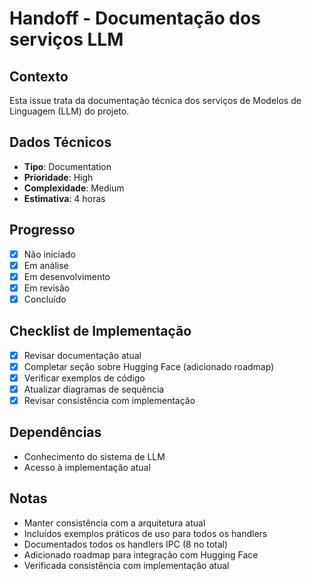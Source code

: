 # Handoff - Documentação dos serviços LLM

## Contexto

Esta issue trata da documentação técnica dos serviços de Modelos de Linguagem (LLM) do projeto.

## Dados Técnicos

- **Tipo**: Documentation
- **Prioridade**: High
- **Complexidade**: Medium
- **Estimativa**: 4 horas

## Progresso

- [x] Não iniciado
- [x] Em análise
- [x] Em desenvolvimento
- [x] Em revisão
- [x] Concluído

## Checklist de Implementação

- [x] Revisar documentação atual
- [x] Completar seção sobre Hugging Face (adicionado roadmap)
- [x] Verificar exemplos de código
- [x] Atualizar diagramas de sequência
- [x] Revisar consistência com implementação

## Dependências

- Conhecimento do sistema de LLM
- Acesso à implementação atual

## Notas

- Manter consistência com a arquitetura atual
- Incluídos exemplos práticos de uso para todos os handlers
- Documentados todos os handlers IPC (8 no total)
- Adicionado roadmap para integração com Hugging Face
- Verificada consistência com implementação atual
